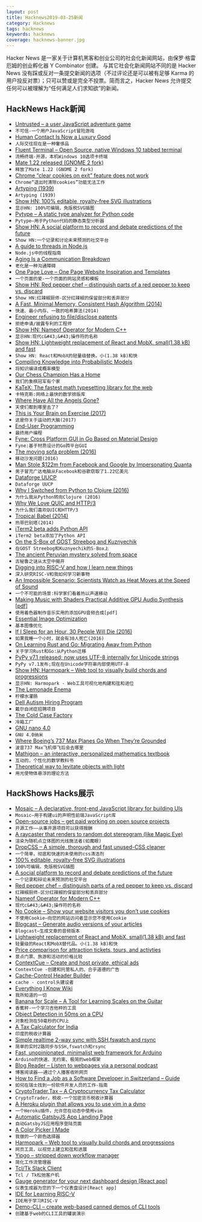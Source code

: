 ```yaml
---
layout: post
title: Hacknews2019-03-25新闻
category: Hacknews
tags: hacknews
keywords: hacknews
coverage: hacknews-banner.jpg
---
```


Hacker News 是一家关于计算机黑客和创业公司的社会化新闻网站，由保罗·格雷厄姆的创业孵化器 Y Combinator 创建。
与其它社会化新闻网站不同的是 Hacker News 没有踩或反对一条提交新闻的选项（不过评论还是可以被有足够 Karma 的用户投反对票）；只可以赞或是完全不投票。简而言之，Hacker News 允许提交任何可以被理解为“任何满足人们求知欲”的新闻。

## HackNews Hack新闻


- [Untrusted – a user JavaScript adventure game](https://alexnisnevich.github.io/untrusted/)
- `不可信-一个用户JavaScript冒险游戏`
- [Human Contact Is Now a Luxury Good](https://www.nytimes.com/2019/03/23/sunday-review/human-contact-luxury-screens.html)
- `人际交往现在是一种奢侈品`
- [Fluent Terminal – Open Source, native Windows 10 tabbed terminal](https://github.com/felixse/FluentTerminal)
- `流畅终端-开源，本机Windows 10选项卡终端`
- [Mate 1.22 released (GNOME 2 fork)](https://mate-desktop.org/it/blog/2019-03-18-mate-1-22-released/)
- `释放了Mate 1.22 (GNOME 2 fork)`
- [Chrome “clear cookies on exit” feature does not work](https://superuser.com/questions/1298062/chrome-clear-cookies-on-exit-feature-does-not-work)
- `Chrome“退出时清除cookies”功能无法工作`
- [Artyping (1939)](https://archive.org/details/Artyping)
- `Artyping (1939)`
- [Show HN: 100% editable, royalty-free SVG illustrations](https://gallery.manypixels.co)
- `显示HN: 100%可编辑，免版税SVG插图`
- [Pytype – A static type analyzer for Python code](https://github.com/google/pytype)
- `Pytype—用于Python代码的静态类型分析器`
- [Show HN: A social platform to record and debate predictions of the future](https://www.predibly.com/)
- `Show HN:一个记录和讨论未来预测的社交平台`
- [A guide to threads in Node.js](https://blog.logrocket.com/a-complete-guide-to-threads-in-node-js-4fa3898fe74f)
- `Node.js中的线程指南`
- [Aging Is a Communication Breakdown](http://nautil.us/issue/70/variables/aging-is-a-communication-breakdown)
- `老化是一种沟通障碍`
- [One Page Love – One Page Website Inspiration and Templates](https://onepagelove.com/)
- `一个页面的爱-一个页面的网站灵感和模板`
- [Show HN: Red pepper chef – distinguish parts of a red pepper to keep vs. discard](https://medium.com/@anthony_sarkis/red-pepper-chef-from-new-training-data-to-deployed-system-in-a-few-lines-of-code-8d25b77fe447)
- `Show HN:红辣椒厨师-区分红辣椒的保留部分和丢弃部分`
- [A Fast, Minimal Memory, Consistent Hash Algorithm (2014)](https://arxiv.org/abs/1406.2294)
- `快速、最小内存、一致的哈希算法(2014)`
- [Engineer refusing to file/disclose patents](https://workplace.stackexchange.com/questions/132387/engineer-refusing-to-file-disclose-patents)
- `拒绝申请/披露专利的工程师`
- [Show HN: Nameof Operator for Modern C&#43;&#43;](https://github.com/Neargye/nameof)
- `显示HN:现代c&#43;&#43;操作符的名称`
- [Show HN: Lightweight replacement of React and MobX. small(1.38 kB) and fast](https://github.com/PxyUp/FastDom)
- `Show HN: React和MobX的轻量级替换。小(1.38 kB)和快`
- [Compiling Knowledge into Probabilistic Models](http://willcrichton.net/notes/compiling-knowledge-probability/)
- `将知识编译成概率模型`
- [Our Chess Champion Has a Home](https://www.nytimes.com/2019/03/23/opinion/sunday/homeless-chess-champion-tani.html)
- `我们的象棋冠军有个家`
- [KaTeX: The fastest math typesetting library for the web](https://katex.org/)
- `卡特克斯:网络上最快的数学排版库`
- [Where Have All the Angels Gone?](https://tomtunguz.com/where-have-all-the-angels-gone/)
- `天使们都到哪里去了?`
- [This is Your Brain on Exercise (2017)](https://www.outsideonline.com/2186146/your-brain-exercise)
- `这是你关于运动的大脑(2017)`
- [End-User Programming](https://www.inkandswitch.com/end-user-programming.html)
- `最终用户编程`
- [Fyne: Cross Platform GUI in Go Based on Material Design](https://github.com/fyne-io/fyne)
- `Fyne:基于材质设计的Go跨平台GUI`
- [The moving sofa problem (2016)](https://www.math.ucdavis.edu/~romik/movingsofa/)
- `移动沙发问题(2016)`
- [Man Stole $122m from Facebook and Google by Impersonating Quanta](https://boingboing.net/2019/03/24/evaldas-rimasauskas.html)
- `男子冒充广达电脑从Facebook和谷歌窃取了1.22亿美元`
- [Dataforge UUCP](https://uucp.dataforge.tk/)
- `Dataforge UUCP`
- [Why I Switched from Python to Clojure (2016)](https://www.bradcypert.com/why-i-switched-from-python-to-clojure/)
- `为什么我从Python转向Clojure (2016)`
- [Why We Love QUIC and HTTP/3](https://www.fastly.com/blog/why-fastly-loves-quic-http3)
- `为什么我们喜欢QUIC和HTTP/3`
- [Tropical Babel (2014)](https://failedarchitecture.com/tropical-babel/)
- `热带巴别塔(2014)`
- [iTerm2 beta adds Python API](https://iterm2.com/python-api/)
- `iTerm2 beta添加了Python API`
- [On the S-Box of GOST Streebog and Kuznyechik](https://who.paris.inria.fr/Leo.Perrin/pi.html)
- `在GOST Streebog和Kuznyechik的S-Box上`
- [The ancient Peruvian mystery solved from space](http://www.bbc.com/future/story/20160408-the-ancient-peruvian-mystery-solved-from-space)
- `古秘鲁之谜从太空中揭开`
- [Digging into RISC-V and how I learn new things](https://blog.jessfraz.com/post/digging-into-risc-v-and-how-i-learn-new-things/)
- `深入研究RISC-V和我如何学习新事物`
- [An Impossible Scenario: Scientists Watch as Heat Moves at the Speed of Sound](https://www.scientificamerican.com/article/scientists-watch-as-heat-moves-at-the-speed-of-sound/)
- `一个不可能的场景:科学家们看着热以声速移动`
- [Making Music with Shaders Practical Additive GPU Audio Synthesis [pdf]](http://www.graffathon.fi/2016/presentations/additive_slides.pdf)
- `使用着色器制作音乐实用的添加GPU音频合成[pdf]`
- [Essential Image Optimization](https://images.guide/)
- `基本图像优化`
- [If I Sleep for an Hour, 30 People Will Die (2016)](https://www.nytimes.com/2016/10/02/opinion/sunday/if-i-sleep-for-an-hour-30-people-will-die.html)
- `如果我睡一个小时，就会有30人死亡(2016)`
- [On Learning Rust and Go: Migrating Away from Python](https://blog.liw.fi/posts/2019/03/24/on_learning_rust_and_go_migrating_away_from_python/)
- `关于学习Rust和Go:从Python迁移`
- [PyPy v7.1 released; now uses UTF-8 internally for Unicode strings](https://morepypy.blogspot.com/2019/03/pypy-v71-released-now-uses-utf-8.html)
- `PyPy v7.1发布;现在在Unicode字符串内部使用UTF-8`
- [Show HN: Harmopark – Web tool to visually build chords and progressions](https://www.harmopark.app/)
- `显示HN: Harmopark - Web工具可视化地构建和弦和进位`
- [The Lemonade Enema](http://www.thomas-morris.uk/the-lemonade-enema/)
- `柠檬水灌肠`
- [Dell Autism Hiring Program](https://jobs.dell.com/neurodiversity)
- `戴尔自闭症招聘项目`
- [The Cold Case Factory](https://www.topic.com/the-cold-case-factory)
- `冷箱工厂`
- [GNU nano 4.0](https://www.nano-editor.org/news.php)
- `GNU 4.0纳米`
- [Where Boeing’s 737 Max Planes Go When They’re Grounded](https://www.bloomberg.com/graphics/2019-boeing-737-max-map-where-planes-went-after-grounded/)
- `波音737 Max飞机停飞后会去哪里`
- [Mathigon – an interactive, personalized mathematics textbook](https://mathigon.org/)
- `互动的，个性化的数学教科书`
- [Theoretical way to levitate objects with light](https://www.caltech.edu/about/news/levitating-objects-light)
- `用光使物体悬浮的理论方法`


## HackShows Hacks展示

- [ Mosaic – A declarative, front-end JavaScript library for building UIs](https://github.com/Authman2/Mosaic)
- `Mosaic—用于构建ui的声明性前端JavaScript库`
- [ Open-source jobs – get paid working on open source projects](https://github.com/t9tio/open-source-jobs#jobs)
- `开源工作——从事开源项目可以获得报酬`
- [ A raycaster that renders to random dot stereogram (like Magic Eye)](https://github.com/ammonb/stereogram-raycaster)
- `渲染为随机点立体图的光线施法者(如魔眼)`
- [ DropCSS – A simple, thorough and fast unused-CSS cleaner](https://github.com/leeoniya/dropcss)
- `一个简单，彻底和快速的未使用的css清洁剂`
- [ 100% editable, royalty-free SVG illustrations](https://gallery.manypixels.co)
- `100%可编辑，免版税SVG插图`
- [ A social platform to record and debate predictions of the future](https://www.predibly.com/)
- `一个记录和辩论未来预测的社交平台`
- [ Red pepper chef – distinguish parts of a red pepper to keep vs. discard](https://medium.com/@anthony_sarkis/red-pepper-chef-from-new-training-data-to-deployed-system-in-a-few-lines-of-code-8d25b77fe447)
- `红辣椒厨师-区分红辣椒的保留部分和丢弃部分`
- [ Nameof Operator for Modern C&#43;&#43;](https://github.com/Neargye/nameof)
- `现代c&#43;&#43;操作符的名称`
- [ No Cookie – Show your website visitors you don’t use cookies](https://no-cookie.kemp.app/)
- `不使用Cookie—向您的网站访问者显示您不使用Cookie`
- [ Blogcast – Generate audio versions of your articles](https://blogcast.host/)
- `Blogcast—生成文章的音频版本`
- [ Lightweight replacement of React and MobX. small(1.38 kB) and fast](https://github.com/PxyUp/FastDom)
- `轻量级的React和MobX替代品。小(1.38 kB)和快`
- [ Price comparison for attraction tickets, tours, and activties](https://www.ticketlens.com/en)
- `景点门票、旅游和活动的价格比较`
- [ ContextCue – Create and host private, ethical ads](https://contextcue.com)
- `ContextCue -创建和托管私人的、合乎道德的广告`
- [ Cache-Control Header Builder](https://cache-control.sdgluck.now.sh)
- `cache - control头建设者`
- [ Everything I Know Wiki](https://wiki.nikitavoloboev.xyz)
- `我所知道的一切`
- [ Banana for Scale – A Tool for Learning Scales on the Guitar](https://banana.rocks)
- `香蕉秤-一个学习吉他秤的工具`
- [ Object Detection in 50ms on a CPU](https://medium.com/sugarkubes/openvino-quickstart-9501e6be2db9)
- `对象检测在50毫秒的CPU上`
- [ A Tax Calculator for India](https://github.com/kartickvad/Tax-Calculator)
- `印度的税收计算器`
- [ Simple realtime 2-way sync with SSH,fswatch and rsync](https://github.com/francoisp/DuplexRsync)
- `简单的实时2路同步与SSH,fswatch和rsync`
- [ Fast, unopinionated, minimalist web framework for Arduino](https://awot.net)
- `Arduino的快速、无约束、极简的web框架`
- [ Blog Reader – Listen to webpages via a personal podcast](https://www.blogreader.com.au/)
- `博客阅读器——通过个人播客收听网页`
- [ How to Find a Job as a Software Developer in Switzerland – Guide](https://swissdevjobs.ch/blog/how-to-find-job-as-software-developer-in-switzerland-complete-guide)
- `如何在瑞士找到一份软件开发人员的工作-指南`
- [ CryptoTrader.Tax – A Cryptocurrency Tax Calculator](https://www.cryptotrader.tax)
- `CryptoTrader。税收-一个加密货币税收计算器`
- [ A Heroku plugin that allows you to use vim in a dyno](https://github.com/jasonheecs/heroku-vim)
- `一个Heroku插件，允许您在动态中使用vim`
- [ Automatic GatsbyJS App Landing Page](https://github.com/ImedAdel/automatic-gatsbyjs-app-landing-page)
- `自动GatsbyJS应用程序登陆页面`
- [ A Color Picker I Made](https://colorsupplyyy.com/app)
- `我做的一个颜色选择器`
- [ Harmopark – Web tool to visually build chords and progressions](https://www.harmopark.app/)
- `网页工具，以视觉上建立和弦和进展`
- [ Yipgo – stripped down workflow manager](https://yipgo.com)
- `简化工作流管理器`
- [ Tcl/Tk Slack Client](https://github.com/nickbarth/tkslack)
- `Tcl / Tk松弛客户机`
- [ Gauge generator for your next dashboard design [React app]](https://veerasundar.com/gauge-generator/)
- `仪表生成器为您的下一个仪表盘设计[React app]`
- [ IDE for Learning RISC-V](https://github.com/TheThirdOne/rars)
- `IDE用于学习RISC-V`
- [ Demo-CLI – create web-based canned demos of CLI tools](https://demo-cli.dev/)
- `创建基于web的CLI工具的罐装演示`


